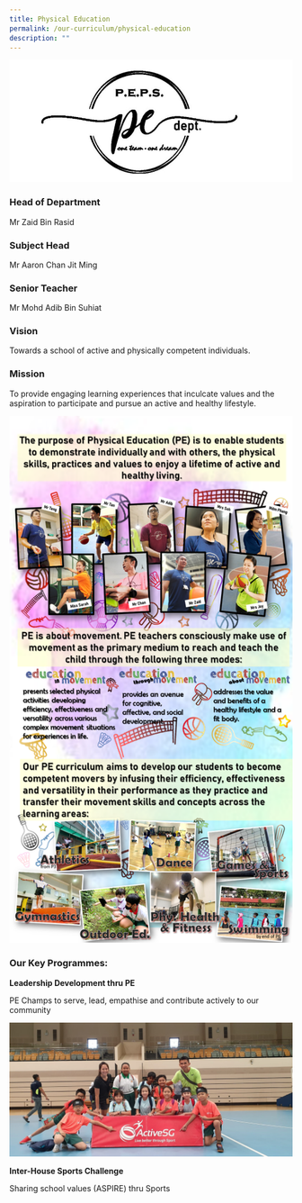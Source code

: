 ```yaml
---
title: Physical Education
permalink: /our-curriculum/physical-education
description: ""
---
```

![](/images/PE1.jpg)
### Head of Department
Mr Zaid Bin Rasid

 
### Subject Head

Mr Aaron Chan Jit Ming


### Senior Teacher
Mr Mohd Adib Bin Suhiat

  

### Vision

Towards a school of active and physically competent individuals.

  

### Mission

To provide engaging learning experiences that inculcate values and the aspiration to participate and pursue an active and healthy lifestyle.

![](/images/peps%20website%20graphics.png)

### Our Key Programmes:

**Leadership Development thru PE**

PE Champs to serve, lead, empathise and contribute actively to our community

![](/images/PE2.jpg)

**Inter-House Sports Challenge**  

Sharing school values (ASPIRE) thru Sports